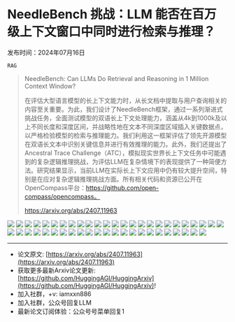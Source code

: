 # NeedleBench 挑战：LLM 能否在百万级上下文窗口中同时进行检索与推理？
发布时间：2024年07月16日

`RAG`
> NeedleBench: Can LLMs Do Retrieval and Reasoning in 1 Million Context Window?
>
> 在评估大型语言模型的长上下文能力时，从长文档中提取与用户查询相关的内容至关重要。为此，我们设计了NeedleBench框架，通过一系列渐进式挑战任务，全面测试模型的双语长上下文处理能力，涵盖从4k到1000k及以上不同长度和深度区间，并战略性地在文本不同深度区域插入关键数据点，以严格检验模型的检索与推理能力。我们利用这一框架评估了领先开源模型在双语长文本中识别关键信息并进行有效推理的能力。此外，我们还提出了Ancestral Trace Challenge（ATC），模拟现实世界长上下文任务中可能遇到的复杂逻辑推理挑战，为评估LLM在复杂情境下的表现提供了一种简便方法。研究结果显示，当前LLM在实际长上下文应用中仍有较大提升空间，特别是在应对复杂逻辑推理挑战方面。所有相关代码和资源已公开在OpenCompass平台：https://github.com/open-compass/opencompass。
>
> https://arxiv.org/abs/2407.11963

![](https://raw.githubusercontent.com/HuggingAGI/HuggingArxiv/main/paper_images/2407.11963/x1.png)
![](https://raw.githubusercontent.com/HuggingAGI/HuggingArxiv/main/paper_images/2407.11963/x2.png)
![](https://raw.githubusercontent.com/HuggingAGI/HuggingArxiv/main/paper_images/2407.11963/x3.png)
![](https://raw.githubusercontent.com/HuggingAGI/HuggingArxiv/main/paper_images/2407.11963/x4.png)
![](https://raw.githubusercontent.com/HuggingAGI/HuggingArxiv/main/paper_images/2407.11963/x5.png)
![](https://raw.githubusercontent.com/HuggingAGI/HuggingArxiv/main/paper_images/2407.11963/x6.png)
![](https://raw.githubusercontent.com/HuggingAGI/HuggingArxiv/main/paper_images/2407.11963/x7.png)
![](https://raw.githubusercontent.com/HuggingAGI/HuggingArxiv/main/paper_images/2407.11963/x8.png)
![](https://raw.githubusercontent.com/HuggingAGI/HuggingArxiv/main/paper_images/2407.11963/x9.png)
![](https://raw.githubusercontent.com/HuggingAGI/HuggingArxiv/main/paper_images/2407.11963/x7.png)
![](https://raw.githubusercontent.com/HuggingAGI/HuggingArxiv/main/paper_images/2407.11963/x10.png)
![](https://raw.githubusercontent.com/HuggingAGI/HuggingArxiv/main/paper_images/2407.11963/x11.png)
![](https://raw.githubusercontent.com/HuggingAGI/HuggingArxiv/main/paper_images/2407.11963/x12.png)
![](https://raw.githubusercontent.com/HuggingAGI/HuggingArxiv/main/paper_images/2407.11963/x13.png)
![](https://raw.githubusercontent.com/HuggingAGI/HuggingArxiv/main/paper_images/2407.11963/x14.png)
![](https://raw.githubusercontent.com/HuggingAGI/HuggingArxiv/main/paper_images/2407.11963/x15.png)
![](https://raw.githubusercontent.com/HuggingAGI/HuggingArxiv/main/paper_images/2407.11963/x16.png)
![](https://raw.githubusercontent.com/HuggingAGI/HuggingArxiv/main/paper_images/2407.11963/x17.png)
![](https://raw.githubusercontent.com/HuggingAGI/HuggingArxiv/main/paper_images/2407.11963/x18.png)
![](https://raw.githubusercontent.com/HuggingAGI/HuggingArxiv/main/paper_images/2407.11963/x19.png)
![](https://raw.githubusercontent.com/HuggingAGI/HuggingArxiv/main/paper_images/2407.11963/x20.png)
![](https://raw.githubusercontent.com/HuggingAGI/HuggingArxiv/main/paper_images/2407.11963/x21.png)
![](https://raw.githubusercontent.com/HuggingAGI/HuggingArxiv/main/paper_images/2407.11963/x22.png)
![](https://raw.githubusercontent.com/HuggingAGI/HuggingArxiv/main/paper_images/2407.11963/x23.png)
![](https://raw.githubusercontent.com/HuggingAGI/HuggingArxiv/main/paper_images/2407.11963/x24.png)
![](https://raw.githubusercontent.com/HuggingAGI/HuggingArxiv/main/paper_images/2407.11963/x25.png)
![](https://raw.githubusercontent.com/HuggingAGI/HuggingArxiv/main/paper_images/2407.11963/x26.png)
![](https://raw.githubusercontent.com/HuggingAGI/HuggingArxiv/main/paper_images/2407.11963/x27.png)
![](https://raw.githubusercontent.com/HuggingAGI/HuggingArxiv/main/paper_images/2407.11963/x28.png)
![](https://raw.githubusercontent.com/HuggingAGI/HuggingArxiv/main/paper_images/2407.11963/x29.png)
![](https://raw.githubusercontent.com/HuggingAGI/HuggingArxiv/main/paper_images/2407.11963/x30.png)
![](https://raw.githubusercontent.com/HuggingAGI/HuggingArxiv/main/paper_images/2407.11963/x31.png)
![](https://raw.githubusercontent.com/HuggingAGI/HuggingArxiv/main/paper_images/2407.11963/x32.png)
![](https://raw.githubusercontent.com/HuggingAGI/HuggingArxiv/main/paper_images/2407.11963/x33.png)
![](https://raw.githubusercontent.com/HuggingAGI/HuggingArxiv/main/paper_images/2407.11963/x34.png)
![](https://raw.githubusercontent.com/HuggingAGI/HuggingArxiv/main/paper_images/2407.11963/x35.png)
![](https://raw.githubusercontent.com/HuggingAGI/HuggingArxiv/main/paper_images/2407.11963/x36.png)
![](https://raw.githubusercontent.com/HuggingAGI/HuggingArxiv/main/paper_images/2407.11963/x37.png)
![](https://raw.githubusercontent.com/HuggingAGI/HuggingArxiv/main/paper_images/2407.11963/x38.png)
![](https://raw.githubusercontent.com/HuggingAGI/HuggingArxiv/main/paper_images/2407.11963/x39.png)
![](https://raw.githubusercontent.com/HuggingAGI/HuggingArxiv/main/paper_images/2407.11963/x40.png)
![](https://raw.githubusercontent.com/HuggingAGI/HuggingArxiv/main/paper_images/2407.11963/x41.png)
![](https://raw.githubusercontent.com/HuggingAGI/HuggingArxiv/main/paper_images/2407.11963/x42.png)
![](https://raw.githubusercontent.com/HuggingAGI/HuggingArxiv/main/paper_images/2407.11963/x43.png)
![](https://raw.githubusercontent.com/HuggingAGI/HuggingArxiv/main/paper_images/2407.11963/x44.png)
![](https://raw.githubusercontent.com/HuggingAGI/HuggingArxiv/main/paper_images/2407.11963/x45.png)
![](https://raw.githubusercontent.com/HuggingAGI/HuggingArxiv/main/paper_images/2407.11963/x46.png)
![](https://raw.githubusercontent.com/HuggingAGI/HuggingArxiv/main/paper_images/2407.11963/x43.png)

<hr />

- 论文原文: [https://arxiv.org/abs/2407.11963](https://arxiv.org/abs/2407.11963)
- 获取更多最新Arxiv论文更新: [https://github.com/HuggingAGI/HuggingArxiv](https://github.com/HuggingAGI/HuggingArxiv)!
- 加入社群，+v: iamxxn886
- 加入社群，公众号回复LLM
- 最新论文订阅体验：公众号号菜单回复1